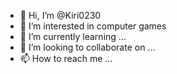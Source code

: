 - 👋 Hi, I’m @Kiri0230
- 👀 I’m interested in computer games
- 🌱 I’m currently learning ...
- 💞️ I’m looking to collaborate on ...
- 📫 How to reach me ...

<!---
Kiri0230/Kiri0230 is a ✨ special ✨ repository because its `README.md` (this file) appears on your GitHub profile.
You can click the Preview link to take a look at your changes.
--->
